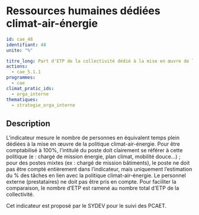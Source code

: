# Ressources humaines dédiées climat-air-énergie
```yaml
id: cae_48
identifiant: 48
unite: "%"

titre_long: Part d'ETP de la collectivité dédié à la mise en œuvre de la politique climat, air et énergie
actions:
  - cae_5.1.1
programmes:
  - cae
climat_pratic_ids:
  - orga_interne
thematiques:
  - strategie_orga_interne
```
## Description
L’indicateur mesure le nombre de personnes en équivalent temps plein dédiées à la mise en œuvre de la politique climat-air-énergie. Pour être comptabilisé à 100%, l’intitulé du poste doit clairement se référer à cette politique (e : chargé de mission énergie, plan climat, mobilité douce…) ; pour des postes mixtes (ex : chargé de mission bâtiments), le poste ne doit pas être compté entièrement dans l’indicateur, mais uniquement l’estimation du % des tâches en lien avec la politique climat-air-énergie. Le personnel externe (prestataires) ne doit pas être pris en compte. Pour faciliter la comparaison, le nombre d’ETP est ramené au nombre total d'ETP de la collectivité.

Cet indicateur est proposé par le SYDEV pour le suivi des PCAET.

